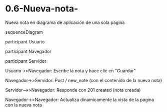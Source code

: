 # 0.6-Nueva-nota-
 Nueva nota en diagrama de aplicación de una sola pagina

  sequenceDiagram 

  participant Usuario

  participant Navegador

  participant Servidot

  Usuario->>Navegador: Escribe la nota y hace clic en "Guardar"

  Navegador->>Servidor: Post / new_note (con el contenido de la nueva nota)

  Servidor-->>Navegador: Responde con 201 created (nota creada)

  Navegador->>Navegador: Actualiza dinamicamente la vista de la pagina con la nueva nota
